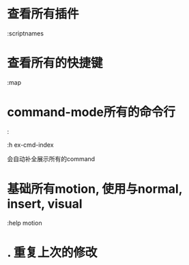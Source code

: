 # 查看所有插件

:scriptnames

# 查看所有的快捷键

:map

# command-mode所有的命令行

:<Tab>

:h ex-cmd-index

会自动补全展示所有的command

# 基础所有motion, 使用与normal, insert, visual

:help motion

# . 重复上次的修改